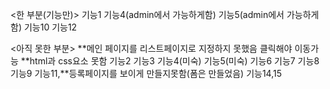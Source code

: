 <한 부분(기능만)>
기능1
기능4(admin에서 가능하게함)
기능5(admin에서 가능하게 함)
기능10
기능12

<아직 못한 부분>
**메인 페이지를 리스트페이지로 지정하지 못했음 클릭해야 이동가능
**html과 css요소 못함
기능2
기능3
기능4(미숙)
기능5(미숙)
기능6
기능7
기능8
기능9
기능11,**등록페이지를 보이게 만들지못함(폼은 만들었음)
기능14,15


